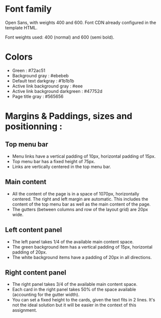 # Font family

Open Sans, with weights 400 and 600. Font CDN already configured in the template HTML.

Font weights used: 400 (normal) and 600 (semi bold).

# Colors

- Green : #72ac51
- Background gray : #ebebeb
- Default text darkgray : #1b1b1b
- Active link background gray : #eee
- Active link background darkgreen : #47752d
- Page title gray : #565656

# Margins & Paddings, sizes and positionning :

## Top menu bar

- Menu links have a vertical padding of 10px, horizontal padding of 15px.
- Top menu bar has a fixed height of 75px.
- Links are vertically centered in the top menu bar.

## Main content

- All the content of the page is in a space of 1070px, horizontally centered.
  The right and left margin are automatic. This includes the content of the top
  menu bar as well as the main content of the page.
- The gutters (between columns and row of the layout grid) are 20px wide.

## Left content panel

- The left panel takes 1/4 of the available main content space.
- The green background item has a vertical padding of 15px, horizontal padding of 20px.
- The white background items have a padding of 20px in all directions.

## Right content panel

- The right panel takes 3/4 of the available main content space.
- Each card in the right panel takes 50% of the space available (accounting for the gutter width).
- You can set a fixed height to the cards, given the text fits in 2 lines. It's not the ideal
  solution but it will be easier in the context of this assignment.